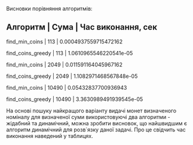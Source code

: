 Висновки порівняння алгоритмів:

                                                                                    
Алгоритм                       | Сума                           | Час виконання, сек
------------------------------------------------------------------------------------
find_min_coins                 | 113                            | 0.0004937559715472162
                                                                                    
find_coins_greedy              | 113                            | 1.0610965546220541e-05
                                                                                    
find_min_coins                 | 2049                           | 0.011591164045967162
                                                                                    
find_coins_greedy              | 2049                           | 1.1082971468567848e-05
                                                                                    
find_min_coins                 | 10490                          | 0.05432837700936943
                                                                                    
find_coins_greedy              | 10490                          | 3.3630989491939545e-05


На основі пошуку найкращого варіанту видачі монет визначеного номіналу для визначеної суми використовуючі два алгоритми - жідабний та динамічний, можна зробити висновок, що найшвидшим є алгоритм динамічний для розв`язку даної задачі. Про це свідчить час виконання наведений у таблицях.
